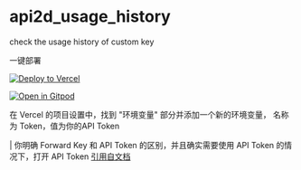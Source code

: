 # api2d_usage_history
 check the usage history of custom key

 一键部署

 [![Deploy to Vercel](https://vercel.com/button)](https://vercel.com/import/git?s=https://github.com/xiayh17/api2d_usage_history&env=Token)

 [![Open in Gitpod](https://gitpod.io/button/open-in-gitpod.svg)](https://gitpod.io/#https://github.com/muziyinlee/api2d_usage_history)


在 Vercel 的项目设置中，找到 "环境变量" 部分并添加一个新的环境变量，
名称为 Token，值为你的API Token

| 你明确 Forward Key 和 API Token 的区别，并且确实需要使用 API Token 的情况下，打开 API Token
[引用自文档](https://api2d.com/wiki/doc)
